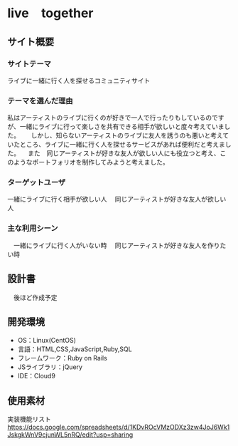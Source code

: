 
# live　together

## サイト概要
### サイトテーマ
ライブに一緒に行く人を探せるコミュニティサイト
 

### テーマを選んだ理由
  私はアーティストのライブに行くのが好きで一人で行ったりもしているのですが、一緒にライブに行って楽しさを共有できる相手が欲しいと度々考えていました。　
　しかし、知らないアーティストのライブに友人を誘うのも悪いと考えていたところ、ライブに一緒に行く人を探せるサービスがあれば便利だと考えました。
　また　同じアーティストが好きな友人が欲しい人にも役立つと考え、このようなポートフォリオを制作してみようと考えました。
　<!-- -他人と一緒にライブに行くという点で危険があると思うのですが、ユーザーがユーザーに対して評価を行うことで安心して楽しむことができ、
　匿名の掲示板、ｘ、instgram等との差別化ができると考え、 このようなポートフォリオを制作してみようと考えました。-->
　

### ターゲットユーザ
  一緒にライブに行く相手が欲しい人
　同じアーティストが好きな友人が欲しい人


### 主な利用シーン
　一緒にライブに行く人がいない時
　同じアーティストが好きな友人を作りたい時


## 設計書
　後ほど作成予定


## 開発環境
- OS：Linux(CentOS)
- 言語：HTML,CSS,JavaScript,Ruby,SQL
- フレームワーク：Ruby on Rails
- JSライブラリ：jQuery
- IDE：Cloud9

## 使用素材

実装機能リスト
https://docs.google.com/spreadsheets/d/1KDvROcVMzODXz3zw4JoJ6Wk1JskgkWnV9cjunWL5nRQ/edit?usp=sharing
